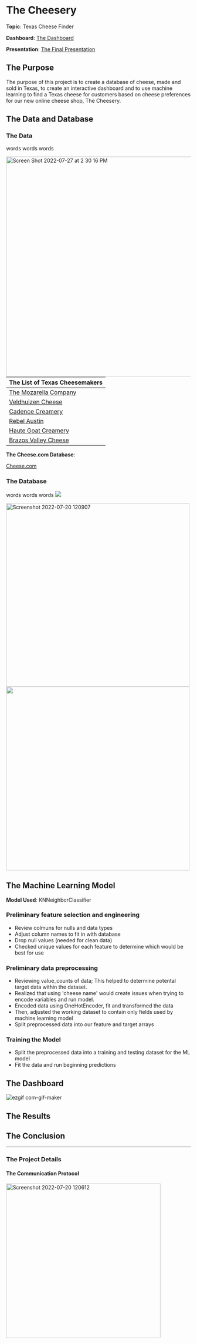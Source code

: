 # The Cheesery

**Topic**: Texas Cheese Finder

**Dashboard**: [The Dashboard](https://www.google.com)

**Presentation**: [The Final Presentation](https://docs.google.com/presentation/d/1SVYNtrikItm9xgU9gQEdv__-XDalqVad2gs2nYSHae4/edit?usp=sharing)

## The Purpose


The purpose of this project is to create a database of cheese, made and sold in Texas, to create an interactive dashboard and to use machine learning to find a Texas cheese for customers based on cheese preferences for our new online cheese shop, The Cheesery.


## The Data and Database

### The Data

words words words

<img align = "right" img width="600" alt="Screen Shot 2022-07-27 at 2 30 16 PM" src="https://user-images.githubusercontent.com/79942792/181356334-cc9aeefa-6605-44a0-82ec-bd5dd8574ec8.png"
style="display: inline-block">

| **The List of Texas Cheesemakers**|
|-----|
| [The Mozarella Company](https://www.mozzco.com/) |
| [Veldhuizen Cheese](https://www.veldhuizencheese.com/)|
| [Cadence Creamery](https://www.cadencecreamery.com/)|
| [Rebel Austin](https://www.rebelcheese.com/)|
| [Haute Goat Creamery](https://www.hautegoatcreamery.com/)| 
| [Brazos Valley Cheese](https://www.brazosvalleycheese.com/) | 


**The Cheese.com Database**:

[Cheese.com](https://cheese.com/) 

### The Database

words words words
<img
  src="https://user-images.githubusercontent.com/79942792/180083939-b64c0209-a2c6-4e79-b516-7f75ffcfce59.png"
  style="display: inline-block; margin: 0 auto; max-width: 300px">
  


<img width="500" alt="Screenshot 2022-07-20 120907" src="https://user-images.githubusercontent.com/79942792/180042079-ea880036-3d5a-490d-b32e-59b02a2bce42.png"> <img width="500" alt="" src="https://user-images.githubusercontent.com/79942792/180083945-3652d26e-ed0c-423d-8c0d-8f54115062a9.png">


## The Machine Learning Model

**Model Used**: KNNeighborClassifier


### Preliminary feature selection and engineering
- Review colmuns for nulls and data types
- Adjust column names to fit in with database 
- Drop null values (needed for clean data)
- Checked unique values for each feature to determine which would be best for use 

### Preliminary data preprocessing
- Reviewing value_counts of data; This helped to determine potental target data within the dataset.
- Realized that using 'cheese name' would create issues when trying to encode variables and run model.
- Encoded data using OneHotEncoder, fit and transformed the data
- Then, adjusted the working dataset to contain only fields used by machine learning model
- Split preprocessed data into our feature and target arrays

### Training the Model
- Split the preprocessed data into a training and testing dataset for the ML model
- Fit the data and run beginning predictions


## The Dashboard

![ezgif com-gif-maker](https://user-images.githubusercontent.com/79942792/181353232-8674abc2-c5ea-4526-92b0-58a8100db0d8.gif)

## The Results


## The Conclusion


---
### The Project Details

#### The Communication Protocol

<img width="421" alt="Screenshot 2022-07-20 120612" src="https://user-images.githubusercontent.com/79942792/180041510-3b7aa78c-9654-4288-834e-636596b5b1b2.png">

